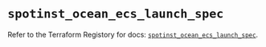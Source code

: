 # `spotinst_ocean_ecs_launch_spec`

Refer to the Terraform Registory for docs: [`spotinst_ocean_ecs_launch_spec`](https://www.terraform.io/docs/providers/spotinst/r/ocean_ecs_launch_spec).
